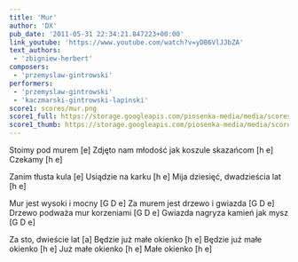 ```yaml
---
title: 'Mur'
author: 'DX'
pub_date: '2011-05-31 22:34:21.847223+00:00'
link_youtube: 'https://www.youtube.com/watch?v=yDB6VlJJbZA'
text_authors:
 - 'zbigniew-herbert'
composers:
 - 'przemyslaw-gintrowski'
performers:
 - 'przemyslaw-gintrowski'
 - 'kaczmarski-gintrowski-lapinski'
score1: scores/mur.png
score1_full: https://storage.googleapis.com/piosenka-media/media/scores/mur.png
score1_thumb: https://storage.googleapis.com/piosenka-media/media/scores/mur.png.180x0_q85_upscale.jpg
---
```


Stoimy pod murem [e]
Zdjęto nam młodość jak koszule skazańcom [h e]
Czekamy [h e]

Zanim tłusta kula [e]
Usiądzie na karku [h e]
Mija dziesięć, dwadzieścia lat [h e]

Mur jest wysoki i mocny [G D e]
Za murem jest drzewo i gwiazda [G D e]
Drzewo podważa mur korzeniami [G D e]
Gwiazda nagryza kamień jak mysz [G D e]

Za sto, dwieście lat [a]
Będzie już małe okienko [h e]
Będzie już małe okienko [h e]
Już małe okienko [h e]
Małe okienko [h e]